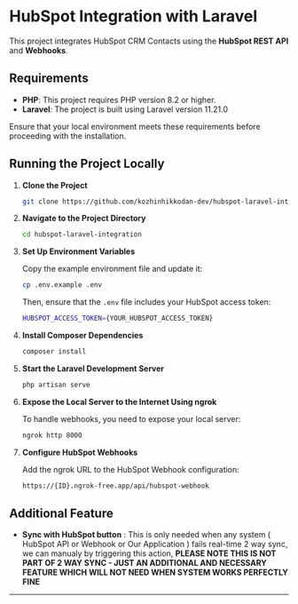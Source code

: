 # HubSpot Integration with Laravel

This project integrates HubSpot CRM Contacts using the **HubSpot REST API** and **Webhooks**.

## Requirements

- **PHP**: This project requires PHP version 8.2 or higher.
- **Laravel**: The project is built using Laravel version 11.21.0

Ensure that your local environment meets these requirements before proceeding with the installation.

## Running the Project Locally

1. **Clone the Project**

   ```bash
   git clone https://github.com/kozhinhikkodan-dev/hubspot-laravel-integration.git
   ```

2. **Navigate to the Project Directory**

   ```bash
   cd hubspot-laravel-integration
   ```

3. **Set Up Environment Variables**

   Copy the example environment file and update it:

   ```bash
   cp .env.example .env
   ```

   Then, ensure that the `.env` file includes your HubSpot access token:

   ```bash
   HUBSPOT_ACCESS_TOKEN={YOUR_HUBSPOT_ACCESS_TOKEN}
   ```

4. **Install Composer Dependencies**

   ```bash
   composer install
   ```

5. **Start the Laravel Development Server**

   ```bash
   php artisan serve
   ```

6. **Expose the Local Server to the Internet Using ngrok**

   To handle webhooks, you need to expose your local server:

   ```bash
   ngrok http 8000
   ```

7. **Configure HubSpot Webhooks**

   Add the ngrok URL to the HubSpot Webhook configuration:

   ```bash
   https://{ID}.ngrok-free.app/api/hubspot-webhook
   ```

## Additional Feature

- **Sync with HubSpot button** :
  This is only needed when any system ( HubSpot API or Webhook or Our Application ) fails real-time 2 way sync, we can manualy by triggering this action, **PLEASE NOTE THIS IS NOT PART OF 2 WAY SYNC - JUST AN ADDITIONAL AND NECESSARY FEATURE WHICH WILL NOT NEED WHEN SYSTEM WORKS PERFECTLY FINE**

---